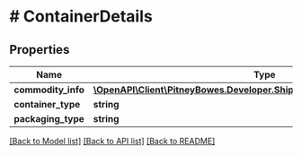 # # ContainerDetails

## Properties

Name | Type | Description | Notes
------------ | ------------- | ------------- | -------------
**commodity_info** | [**\OpenAPI\Client\PitneyBowes.Developer.ShippingApi.Model\CommodityInfo[]**](CommodityInfo.md) |  | [optional] 
**container_type** | **string** |  | [optional] 
**packaging_type** | **string** |  | [optional] 

[[Back to Model list]](../../README.md#documentation-for-models) [[Back to API list]](../../README.md#documentation-for-api-endpoints) [[Back to README]](../../README.md)


